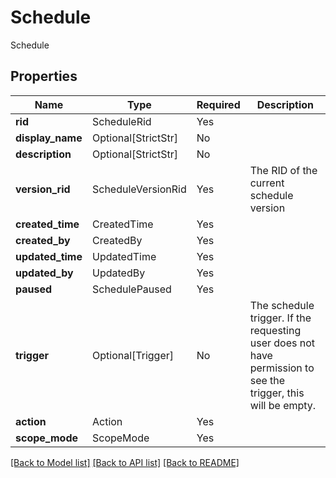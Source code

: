 # Schedule

Schedule

## Properties
| Name | Type | Required | Description |
| ------------ | ------------- | ------------- | ------------- |
**rid** | ScheduleRid | Yes |  |
**display_name** | Optional[StrictStr] | No |  |
**description** | Optional[StrictStr] | No |  |
**version_rid** | ScheduleVersionRid | Yes | The RID of the current schedule version |
**created_time** | CreatedTime | Yes |  |
**created_by** | CreatedBy | Yes |  |
**updated_time** | UpdatedTime | Yes |  |
**updated_by** | UpdatedBy | Yes |  |
**paused** | SchedulePaused | Yes |  |
**trigger** | Optional[Trigger] | No | The schedule trigger. If the requesting user does not have permission to see the trigger, this will be empty.  |
**action** | Action | Yes |  |
**scope_mode** | ScopeMode | Yes |  |


[[Back to Model list]](../../../README.md#models-v2-link) [[Back to API list]](../../README.md#documentation-for-api-endpoints) [[Back to README]](../../README.md)
